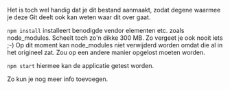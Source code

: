 Het is toch wel handig dat je dit bestand aanmaakt, zodat degene waarmee je deze Git deelt
ook kan weten waar dit over gaat.

`npm install` installeert benodigde vendor elementen etc. zoals node_modules. Scheelt toch zo'n dikke 300 MB. Zo vergeet je ook nooit iets ;-)
Op dit moment kan node_modules niet verwijderd worden omdat die al in het origineel zat. Zou op een andere manier opgelost moeten worden.

`npm start` hiermee kan de applicatie getest worden.

Zo kun je nog meer info toevoegen.


